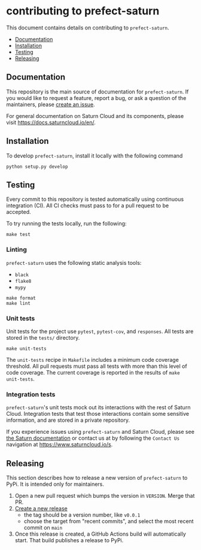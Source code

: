 # contributing to prefect-saturn

This document contains details on contributing to `prefect-saturn`.

* [Documentation](#documentation)
* [Installation](#installation)
* [Testing](#testing)
* [Releasing](#releasing)

## Documentation

This repository is the main source of documentation for `prefect-saturn`. If you would like to request a feature, report a bug, or ask a question of the maintainers, please [create an issue](https://github.com/saturncloud/prefect-saturn/issues).

For general documentation on Saturn Cloud and its components, please visit https://docs.saturncloud.io/en/.

## Installation

To develop `prefect-saturn`, install it locally with the following command

```shell
python setup.py develop
```

## Testing

Every commit to this repository is tested automatically using continuous integration (CI). All CI checks must pass to for a pull request to be accepted.

To try running the tests locally, run the following:

```shell
make test
```

### Linting

`prefect-saturn` uses the following static analysis tools:

* `black`
* `flake8`
* `mypy`

```shell
make format
make lint
```

### Unit tests

Unit tests for the project use `pytest`, `pytest-cov`, and `responses`. All tests are stored in the `tests/` directory.

```shell
make unit-tests
```

The `unit-tests` recipe in `Makefile` includes a minimum code coverage threshold. All pull requests must pass all tests with more than this level of code coverage. The current coverage is reported in the results of `make unit-tests`.

### Integration tests

`prefect-saturn`'s unit tests mock out its interactions with the rest of Saturn Cloud. Integration tests that test those interactions contain some sensitive information, and are stored in a private repository.

If you experience issues using `prefect-saturn` and Saturn Cloud, please see [the Saturn documentation](#documentation) or contact us at by following the `Contact Us` navigation at https://www.saturncloud.io/s.

## Releasing

This section describes how to release a new version of `prefect-saturn` to PyPi. It is intended only for maintainers.

1. Open a new pull request which bumps the version in `VERSION`. Merge that PR.
2. [Create a new release](https://github.com/saturncloud/prefect-saturn/releases/new)
    - the tag should be a version number, like `v0.0.1`
    - choose the target from "recent commits", and select the most recent commit on `main`
3. Once this release is created, a GitHub Actions build will automatically start. That build publishes a release to PyPi.
